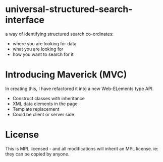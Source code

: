 universal-structured-search-interface
=====================================

a way of identifying structured search co-ordinates: 
- where you are looking for data
- what you are looking for
- how you want to search for it

Introducing Maverick (MVC)
==============
In creating this, I have refactored it into a new Web-ELements type API.
- Construct classes with inheritance
- XML data elements in the page
- Template replacement
- Could be client or server side


License
============

This is MPL licensed - and all modifications will inherit an MPL license.
ie: they can be copied by anyone.

